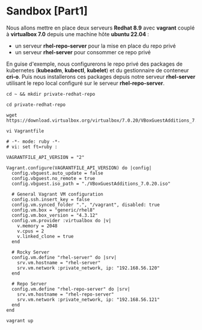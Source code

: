 # Sandbox [Part1]

Nous allons mettre en place deux serveurs **Redhat 8.9** avec **vagrant** couplé à **virtualbox 7.0** depuis une machine hôte **ubuntu 22.04** :
- un serveur **rhel-repo-server** pour la mise en place du repo privé
- un serveur **rhel-server** pour consommer ce repo privé

En guise d'exemple, nous configurerons le repo privé des packages de kubernetes (**kubeadm**, **kubectl**, **kubelet**) et du gestionnaire de conteneur **cri-o**. Puis nous installerons ces packages depuis notre serveur **rhel-server** utilisant le repo local configuré sur le serveur **rhel-repo-server**.

```
cd ~ && mkdir private-redhat-repo
```

```
cd private-redhat-repo
```

```
wget https://download.virtualbox.org/virtualbox/7.0.20/VBoxGuestAdditions_7.0.20.iso
```

```
vi Vagrantfile
```

```
# -*- mode: ruby -*-
# vi: set ft=ruby :

VAGRANTFILE_API_VERSION = "2"

Vagrant.configure(VAGRANTFILE_API_VERSION) do |config|
  config.vbguest.auto_update = false
  config.vbguest.no_remote = true
  config.vbguest.iso_path = "./VBoxGuestAdditions_7.0.20.iso"

  # General Vagrant VM configuration
  config.ssh.insert_key = false
  config.vm.synced_folder ".", "/vagrant", disabled: true
  config.vm.box = "generic/rhel8"
  config.vm.box_version = "4.3.12"
  config.vm.provider :virtualbox do |v|
    v.memory = 2048
    v.cpus = 2
    v.linked_clone = true
  end
  
  # Rocky Server
  config.vm.define "rhel-server" do |srv|
    srv.vm.hostname = "rhel-server"
    srv.vm.network :private_network, ip: "192.168.56.120"
  end

  # Repo Server
  config.vm.define "rhel-repo-server" do |srv|
    srv.vm.hostname = "rhel-repo-server"
    srv.vm.network :private_network, ip: "192.168.56.121"
  end
end
```

```
vagrant up
```